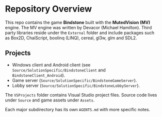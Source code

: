 # Repository Overview

This repo contains the game **Bindstone** built with the **MutedVision (MV)** engine.  The MV engine was written by Devacor (Michael Hamilton).  Third party libraries reside under the `External` folder and include packages such as Box2D, ChaiScript, boolinq (LINQ), cereal, gl3w, glm and SDL2.

## Projects
- Windows client and Android client (see `Source/SolutionSpecific/BindstoneClient` and `BindstoneClient_Android`).
- Game server (`Source/SolutionSpecific/BindstoneGameServer`).
- Lobby server (`Source/SolutionSpecific/BindstoneLobbyServer`).

The `VSProjects` folder contains Visual Studio project files.  Source code lives under `Source` and game assets under `Assets`.

Each major subdirectory has its own `AGENTS.md` with more specific notes.
